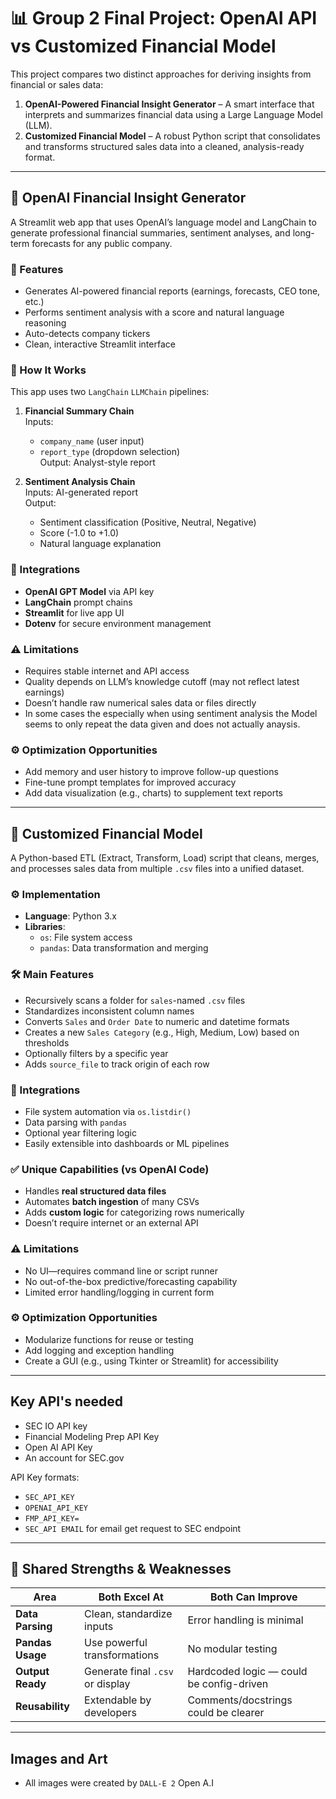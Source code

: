 # 📊 Group 2 Final Project: OpenAI API vs Customized Financial Model

This project compares two distinct approaches for deriving insights from financial or sales data:

1. **OpenAI-Powered Financial Insight Generator** – A smart interface that interprets and summarizes financial data using a Large Language Model (LLM).
2. **Customized Financial Model** – A robust Python script that consolidates and transforms structured sales data into a cleaned, analysis-ready format.

---

## 🤖 OpenAI Financial Insight Generator

A Streamlit web app that uses OpenAI’s language model and LangChain to generate professional financial summaries, sentiment analyses, and long-term forecasts for any public company.

### 🚀 Features
- Generates AI-powered financial reports (earnings, forecasts, CEO tone, etc.)
- Performs sentiment analysis with a score and natural language reasoning
- Auto-detects company tickers
- Clean, interactive Streamlit interface

### 🧠 How It Works
This app uses two `LangChain` `LLMChain` pipelines:

1. **Financial Summary Chain**  
   Inputs:
   - `company_name` (user input)
   - `report_type` (dropdown selection)  
   Output: Analyst-style report

2. **Sentiment Analysis Chain**  
   Inputs: AI-generated report  
   Output:
   - Sentiment classification (Positive, Neutral, Negative)
   - Score (-1.0 to +1.0)
   - Natural language explanation

### 🔌 Integrations
- **OpenAI GPT Model** via API key
- **LangChain** prompt chains
- **Streamlit** for live app UI
- **Dotenv** for secure environment management

### ⚠️ Limitations
- Requires stable internet and API access
- Quality depends on LLM’s knowledge cutoff (may not reflect latest earnings)
- Doesn’t handle raw numerical sales data or files directly
- In some cases the especially when using sentiment analysis the Model seems to only repeat the data given and does not actually anaysis.

### ⚙️ Optimization Opportunities
- Add memory and user history to improve follow-up questions
- Fine-tune prompt templates for improved accuracy
- Add data visualization (e.g., charts) to supplement text reports

---

## 📂 Customized Financial Model

A Python-based ETL (Extract, Transform, Load) script that cleans, merges, and processes sales data from multiple `.csv` files into a unified dataset.

### ⚙️ Implementation
- **Language**: Python 3.x
- **Libraries**:
  - `os`: File system access
  - `pandas`: Data transformation and merging

### 🛠️ Main Features
- Recursively scans a folder for `sales`-named `.csv` files
- Standardizes inconsistent column names
- Converts `Sales` and `Order Date` to numeric and datetime formats
- Creates a new `Sales Category` (e.g., High, Medium, Low) based on thresholds
- Optionally filters by a specific year
- Adds `source_file` to track origin of each row

### 🔌 Integrations
- File system automation via `os.listdir()`
- Data parsing with `pandas`
- Optional year filtering logic
- Easily extensible into dashboards or ML pipelines

### ✅ Unique Capabilities (vs OpenAI Code)
- Handles **real structured data files**
- Automates **batch ingestion** of many CSVs
- Adds **custom logic** for categorizing rows numerically
- Doesn’t require internet or an external API

### ⚠️ Limitations
- No UI—requires command line or script runner
- No out-of-the-box predictive/forecasting capability
- Limited error handling/logging in current form

### ⚙️ Optimization Opportunities
- Modularize functions for reuse or testing
- Add logging and exception handling
- Create a GUI (e.g., using Tkinter or Streamlit) for accessibility
---
## Key API's needed

- SEC IO API key
- Financial Modeling Prep API Key
- Open AI API Key
- An account for SEC.gov

API Key formats:
- `SEC_API_KEY`
- `OPENAI_API_KEY`
- `FMP_API_KEY=`
- `SEC_API EMAIL` for email get request to SEC endpoint

---

## 🔁 Shared Strengths & Weaknesses

| Area              | Both Excel At                    | Both Can Improve                  |
|-------------------|----------------------------------|-----------------------------------|
| **Data Parsing**   | Clean, standardize inputs        | Error handling is minimal         |
| **Pandas Usage**   | Use powerful transformations     | No modular testing                |
| **Output Ready**   | Generate final `.csv` or display | Hardcoded logic — could be config-driven |
| **Reusability**    | Extendable by developers         | Comments/docstrings could be clearer |

---
## Images and Art ##
- All images were created by `DALL-E 2` Open A.I
